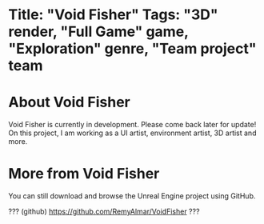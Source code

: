 Title: "Void Fisher"
Tags: "3D" render, "Full Game" game, "Exploration" genre, "Team project" team
=====
# About Void Fisher
Void Fisher is currently in development. Please come back later for update!
On this project, I am working as a UI artist, environment artist, 3D artist and more.

# More from Void Fisher
You can still download and browse the Unreal Engine project using GitHub.

???
(github) https://github.com/RemyAlmar/VoidFisher
???